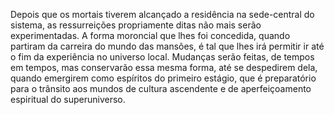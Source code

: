 ﻿Depois que os mortais tiverem alcançado a residência na sede-central do sistema, as ressurreições propriamente ditas não mais serão experimentadas. A forma moroncial que lhes foi concedida, quando partiram da carreira do mundo das mansões, é tal que lhes irá permitir ir até o fim da experiência no universo local. Mudanças serão feitas, de tempos em tempos, mas conservarão essa mesma forma, até se despedirem dela, quando emergirem como espíritos do primeiro estágio, que é preparatório para o trânsito aos mundos de cultura ascendente e de aperfeiçoamento espiritual do superuniverso.